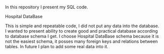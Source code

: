 In this repository I present my SQL code.

Hospital DataBase

This is simple and repeatable code, I did not put any data into the database.
I wanted to present ability to create good and practical database according to database schema I get.
I choose  Hospital DataBase schema because it is not the easiest schema, it posses many foreign keys and relations between tables. In future I plan to add some real data into it.


